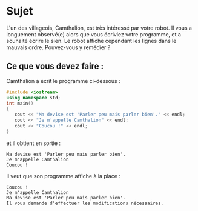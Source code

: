 # Sujet

L'un des villageois, Camthalion, est très intéressé par votre robot. Il vous a longuement observé(e) alors que vous écriviez votre programme, et a souhaité écrire le sien. Le robot affiche cependant les lignes dans le mauvais ordre. Pouvez-vous y remédier ?

## Ce que vous devez faire :
Camthalion a écrit le programme ci-dessous :
```cpp
#include <iostream>
using namespace std;
int main()
{
   cout << "Ma devise est 'Parler peu mais parler bien'." << endl;
   cout << "Je m'appelle Camthalion" << endl;
   cout << "Coucou !" << endl;
}
```
et il obtient en sortie :

```
Ma devise est 'Parler peu mais parler bien'.
Je m'appelle Camthalion
Coucou !
```
Il veut que son programme affiche à la place :

```
Coucou !
Je m'appelle Camthalion
Ma devise est 'Parler peu mais parler bien'.
Il vous demande d'effectuer les modifications nécessaires.
```